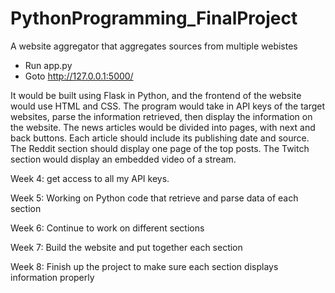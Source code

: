 # PythonProgramming_FinalProject
A website aggregator that aggregates sources from multiple webistes

- Run app.py
- Goto http://127.0.0.1:5000/

It would be built using Flask in Python, and the frontend of the website would use HTML and CSS.
The program would take in API keys of the target websites, parse the information retrieved, then display the information on the website.
The news articles would be divided into pages, with next and back buttons.  Each article should include its publishing date and source.
The Reddit section should display one page of the top posts.
The Twitch section would display an embedded video of a stream.

Week 4: get access to all my API keys.

Week 5: Working on Python code that retrieve and parse data of each section

Week 6: Continue to work on different sections

Week 7: Build the website and put together each section

Week 8: Finish up the project to make sure each section displays information properly

